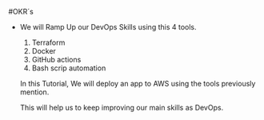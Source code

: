 #OKR´s

- We will Ramp Up our DevOps Skills using this 4 tools.

  1. Terraform
  2. Docker
  3. GitHub actions
  4. Bash scrip automation

  In this Tutorial, We will deploy an app to AWS using the tools previously mention.

  This will help us to keep improving our main skills as DevOps.